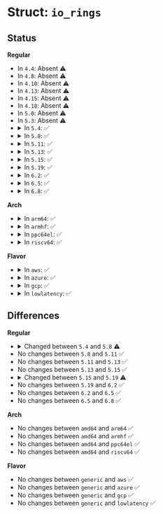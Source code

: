 # Struct: <code>io_rings</code>

## Status
<b>Regular</b>
<ul>
<li>
In <code>4.4</code>: Absent ⚠️
</li>
<li>
In <code>4.8</code>: Absent ⚠️
</li>
<li>
In <code>4.10</code>: Absent ⚠️
</li>
<li>
In <code>4.13</code>: Absent ⚠️
</li>
<li>
In <code>4.15</code>: Absent ⚠️
</li>
<li>
In <code>4.18</code>: Absent ⚠️
</li>
<li>
In <code>5.0</code>: Absent ⚠️
</li>
<li>
In <code>5.3</code>: Absent ⚠️
</li>
<li>
<details>
<summary>In <code>5.4</code>: ✅</summary>

```c
struct io_rings {
    struct io_uring sq;
    struct io_uring cq;
    u32 sq_ring_mask;
    u32 cq_ring_mask;
    u32 sq_ring_entries;
    u32 cq_ring_entries;
    u32 sq_dropped;
    u32 sq_flags;
    u32 cq_overflow;
    struct io_uring_cqe cqes[0];
};
```
</details>
</li>
<li>
<details>
<summary>In <code>5.8</code>: ✅</summary>

```c
struct io_rings {
    struct io_uring sq;
    struct io_uring cq;
    u32 sq_ring_mask;
    u32 cq_ring_mask;
    u32 sq_ring_entries;
    u32 cq_ring_entries;
    u32 sq_dropped;
    u32 sq_flags;
    u32 cq_flags;
    u32 cq_overflow;
    struct io_uring_cqe cqes[0];
};
```
</details>
</li>
<li>
<details>
<summary>In <code>5.11</code>: ✅</summary>

```c
struct io_rings {
    struct io_uring sq;
    struct io_uring cq;
    u32 sq_ring_mask;
    u32 cq_ring_mask;
    u32 sq_ring_entries;
    u32 cq_ring_entries;
    u32 sq_dropped;
    u32 sq_flags;
    u32 cq_flags;
    u32 cq_overflow;
    struct io_uring_cqe cqes[0];
};
```
</details>
</li>
<li>
<details>
<summary>In <code>5.13</code>: ✅</summary>

```c
struct io_rings {
    struct io_uring sq;
    struct io_uring cq;
    u32 sq_ring_mask;
    u32 cq_ring_mask;
    u32 sq_ring_entries;
    u32 cq_ring_entries;
    u32 sq_dropped;
    u32 sq_flags;
    u32 cq_flags;
    u32 cq_overflow;
    struct io_uring_cqe cqes[0];
};
```
</details>
</li>
<li>
<details>
<summary>In <code>5.15</code>: ✅</summary>

```c
struct io_rings {
    struct io_uring sq;
    struct io_uring cq;
    u32 sq_ring_mask;
    u32 cq_ring_mask;
    u32 sq_ring_entries;
    u32 cq_ring_entries;
    u32 sq_dropped;
    u32 sq_flags;
    u32 cq_flags;
    u32 cq_overflow;
    struct io_uring_cqe cqes[0];
};
```
</details>
</li>
<li>
<details>
<summary>In <code>5.19</code>: ✅</summary>

```c
struct io_rings {
    struct io_uring sq;
    struct io_uring cq;
    u32 sq_ring_mask;
    u32 cq_ring_mask;
    u32 sq_ring_entries;
    u32 cq_ring_entries;
    u32 sq_dropped;
    atomic_t sq_flags;
    u32 cq_flags;
    u32 cq_overflow;
    struct io_uring_cqe cqes[0];
};
```
</details>
</li>
<li>
<details>
<summary>In <code>6.2</code>: ✅</summary>

```c
struct io_rings {
    struct io_uring sq;
    struct io_uring cq;
    u32 sq_ring_mask;
    u32 cq_ring_mask;
    u32 sq_ring_entries;
    u32 cq_ring_entries;
    u32 sq_dropped;
    atomic_t sq_flags;
    u32 cq_flags;
    u32 cq_overflow;
    struct io_uring_cqe cqes[0];
};
```
</details>
</li>
<li>
<details>
<summary>In <code>6.5</code>: ✅</summary>

```c
struct io_rings {
    struct io_uring sq;
    struct io_uring cq;
    u32 sq_ring_mask;
    u32 cq_ring_mask;
    u32 sq_ring_entries;
    u32 cq_ring_entries;
    u32 sq_dropped;
    atomic_t sq_flags;
    u32 cq_flags;
    u32 cq_overflow;
    struct io_uring_cqe cqes[0];
};
```
</details>
</li>
<li>
<details>
<summary>In <code>6.8</code>: ✅</summary>

```c
struct io_rings {
    struct io_uring sq;
    struct io_uring cq;
    u32 sq_ring_mask;
    u32 cq_ring_mask;
    u32 sq_ring_entries;
    u32 cq_ring_entries;
    u32 sq_dropped;
    atomic_t sq_flags;
    u32 cq_flags;
    u32 cq_overflow;
    struct io_uring_cqe cqes[0];
};
```
</details>
</li>
</ul>
<b>Arch</b>
<ul>
<li>
<details>
<summary>In <code>arm64</code>: ✅</summary>

```c
struct io_rings {
    struct io_uring sq;
    struct io_uring cq;
    u32 sq_ring_mask;
    u32 cq_ring_mask;
    u32 sq_ring_entries;
    u32 cq_ring_entries;
    u32 sq_dropped;
    u32 sq_flags;
    u32 cq_overflow;
    struct io_uring_cqe cqes[0];
};
```
</details>
</li>
<li>
<details>
<summary>In <code>armhf</code>: ✅</summary>

```c
struct io_rings {
    struct io_uring sq;
    struct io_uring cq;
    u32 sq_ring_mask;
    u32 cq_ring_mask;
    u32 sq_ring_entries;
    u32 cq_ring_entries;
    u32 sq_dropped;
    u32 sq_flags;
    u32 cq_overflow;
    struct io_uring_cqe cqes[0];
};
```
</details>
</li>
<li>
<details>
<summary>In <code>ppc64el</code>: ✅</summary>

```c
struct io_rings {
    struct io_uring sq;
    struct io_uring cq;
    u32 sq_ring_mask;
    u32 cq_ring_mask;
    u32 sq_ring_entries;
    u32 cq_ring_entries;
    u32 sq_dropped;
    u32 sq_flags;
    u32 cq_overflow;
    struct io_uring_cqe cqes[0];
};
```
</details>
</li>
<li>
<details>
<summary>In <code>riscv64</code>: ✅</summary>

```c
struct io_rings {
    struct io_uring sq;
    struct io_uring cq;
    u32 sq_ring_mask;
    u32 cq_ring_mask;
    u32 sq_ring_entries;
    u32 cq_ring_entries;
    u32 sq_dropped;
    u32 sq_flags;
    u32 cq_overflow;
    struct io_uring_cqe cqes[0];
};
```
</details>
</li>
</ul>
<b>Flavor</b>
<ul>
<li>
<details>
<summary>In <code>aws</code>: ✅</summary>

```c
struct io_rings {
    struct io_uring sq;
    struct io_uring cq;
    u32 sq_ring_mask;
    u32 cq_ring_mask;
    u32 sq_ring_entries;
    u32 cq_ring_entries;
    u32 sq_dropped;
    u32 sq_flags;
    u32 cq_overflow;
    struct io_uring_cqe cqes[0];
};
```
</details>
</li>
<li>
<details>
<summary>In <code>azure</code>: ✅</summary>

```c
struct io_rings {
    struct io_uring sq;
    struct io_uring cq;
    u32 sq_ring_mask;
    u32 cq_ring_mask;
    u32 sq_ring_entries;
    u32 cq_ring_entries;
    u32 sq_dropped;
    u32 sq_flags;
    u32 cq_overflow;
    struct io_uring_cqe cqes[0];
};
```
</details>
</li>
<li>
<details>
<summary>In <code>gcp</code>: ✅</summary>

```c
struct io_rings {
    struct io_uring sq;
    struct io_uring cq;
    u32 sq_ring_mask;
    u32 cq_ring_mask;
    u32 sq_ring_entries;
    u32 cq_ring_entries;
    u32 sq_dropped;
    u32 sq_flags;
    u32 cq_overflow;
    struct io_uring_cqe cqes[0];
};
```
</details>
</li>
<li>
<details>
<summary>In <code>lowlatency</code>: ✅</summary>

```c
struct io_rings {
    struct io_uring sq;
    struct io_uring cq;
    u32 sq_ring_mask;
    u32 cq_ring_mask;
    u32 sq_ring_entries;
    u32 cq_ring_entries;
    u32 sq_dropped;
    u32 sq_flags;
    u32 cq_overflow;
    struct io_uring_cqe cqes[0];
};
```
</details>
</li>
</ul>

## Differences
<b>Regular</b>
<ul>
<li>
<details>
<summary>Changed between <code>5.4</code> and <code>5.8</code> ⚠️</summary>
<ul>
<li>
<b>Field added. </b>
<code>u32 cq_flags</code>
</li>
</ul>
</details>
</li>
<li>
No changes between <code>5.8</code> and <code>5.11</code> ✅
</li>
<li>
No changes between <code>5.11</code> and <code>5.13</code> ✅
</li>
<li>
No changes between <code>5.13</code> and <code>5.15</code> ✅
</li>
<li>
<details>
<summary>Changed between <code>5.15</code> and <code>5.19</code> ⚠️</summary>
<ul>
<li>
<b>Field type changed. </b>
<code>u32 sq_flags</code> ➡️ <code>atomic_t sq_flags</code>
</li>
</ul>
</details>
</li>
<li>
No changes between <code>5.19</code> and <code>6.2</code> ✅
</li>
<li>
No changes between <code>6.2</code> and <code>6.5</code> ✅
</li>
<li>
No changes between <code>6.5</code> and <code>6.8</code> ✅
</li>
</ul>
<b>Arch</b>
<ul>
<li>
No changes between <code>amd64</code> and <code>arm64</code> ✅
</li>
<li>
No changes between <code>amd64</code> and <code>armhf</code> ✅
</li>
<li>
No changes between <code>amd64</code> and <code>ppc64el</code> ✅
</li>
<li>
No changes between <code>amd64</code> and <code>riscv64</code> ✅
</li>
</ul>
<b>Flavor</b>
<ul>
<li>
No changes between <code>generic</code> and <code>aws</code> ✅
</li>
<li>
No changes between <code>generic</code> and <code>azure</code> ✅
</li>
<li>
No changes between <code>generic</code> and <code>gcp</code> ✅
</li>
<li>
No changes between <code>generic</code> and <code>lowlatency</code> ✅
</li>
</ul>
